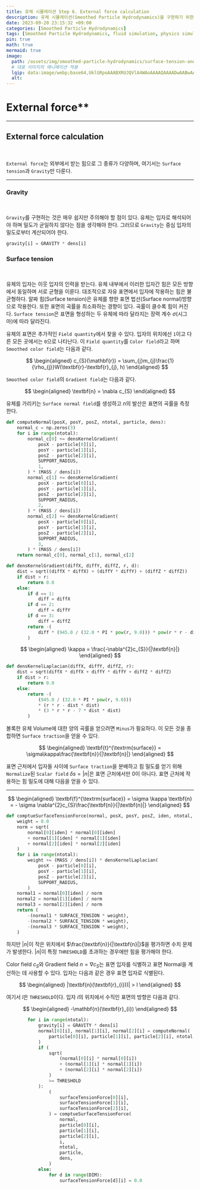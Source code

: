 ```yaml
---
title: 유체 시뮬레이션 Step 6. External force calculation
description: 유체 시뮬레이션(Smoothed Particle Hydrodynamics)을 구현하기 위한 여섯 번째 걸음
date: 2023-09-20 23:15:32 +09:00
categories: [Smoothed Particle Hydrodynamics]
tags: [Smoothed Particle Hydrodynamics, fluid simulation, physics simulation, 유체 시뮬레이션, fluid, 유체, 물리 시뮬레이션, 입자 시뮬레이션, Particles, 입자, SPH]
pin: true
math: true
mermaid: true
image:
  path: /assets/img/smoothed-particle-hydrodynamics/surface-tension-and-gravity.png
  # 대표 이미지의 애니메이션 적용
  lqip: data:image/webp;base64,UklGRpoAAABXRUJQVlA4WAoAAAAQAAAADwAABwAAQUxQSDIAAAARL0AmbZurmr57yyIiqE8oiG0bejIYEQTgqiDA9vqnsUSI6H+oAERp2HZ65qP/VIAWAFZQOCBCAAAA8AEAnQEqEAAIAAVAfCWkAALp8sF8rgRgAP7o9FDvMCkMde9PK7euH5M1m6VWoDXf2FkP3BqV0ZYbO6NA/VFIAAAA
  alt:
---
```

<!--  -->
# External force**
<hr>

## External force calculation
<br>

`External force`는 외부에서 받는 힘으로 그 종류가 다양하며, 여기서는 `Surface tension`과 `Gravity`만 다룬다.
<hr>

### **Gravity**
<br>

`Gravity`를 구현하는 것은 매우 쉽지만 주의해야 할 점이 있다. 유체는 입자로 해석되어야 하며 밀도가 균일하지 않다는 점을 생각해야 한다. 그러므로 `Gravity`는 중심 입자의 밀도로부터 계산되어야 한다.

```python
gravity[i] = GRAVITY * dens[i]
```
### **Surface tension**
<br>

유체의 입자는 이웃 입자의 인력을 받는다. 유체 내부에서 이러한 입자간 힘은 모든 방향에서 동일하며 서로 균형을 이룬다. 대조적으로 자유 표면에서 입자에 작용하는 힘은 불균형하다. 알짜 힘(Surface tension)은 유체를 향한 표면 법선(Surface normal)방향으로 작용한다. 또한 표면의 곡률을 최소화하는 경향이 있다. 곡률이 클수록 힘이 커진다. `Surface tension`은 표면을 형성하는 두 유체에 따라 달라지는 장력 계수 $\sigma$(시그마)에 따라 달라진다.

유체의 표면은 추가적인 `Field quantity`에서 찾을 수 있다. 입자의 위치에선 `1`이고 다른 모든 곳에서는 `0`으로 나타난다. 이 `Field quantity`를 `Color field`라고 하며 `Smoothed color field`는 다음과 같다.

$$
\begin{aligned}
  c_{S}(\mathbf{r}) = \sum_{j}m_{j}\frac{1}{\rho_{j}}W(\textbf{r}-\textbf{r}_{j}, h)
\end{aligned}
$$

`Smoothed color field`의 `Gradient field`는 다음과 같다.

$$
\begin{aligned}
  \textbf{n} = \nabla c_{S}
\end{aligned}
$$

유체를 가리키는 `Surface normal field`를 생성하고 $n$의 발산은 표면의 곡률을 측정한다.

```python
def computeNormal(posX, posY, posZ, ntotal, particle, dens):
    normal_c = np.zeros(3)
    for i in range(ntotal):
        normal_c[0] += densKernelGradient(
            posX - particle[0][i],
            posY - particle[1][i],
            posZ - particle[2][i],
            SUPPORT_RADIUS,
            1,
        ) * (MASS / dens[i])
        normal_c[1] += densKernelGradient(
            posX - particle[0][i],
            posY - particle[1][i],
            posZ - particle[2][i],
            SUPPORT_RADIUS,
            2,
        ) * (MASS / dens[i])
        normal_c[2] += densKernelGradient(
            posX - particle[0][i],
            posY - particle[1][i],
            posZ - particle[2][i],
            SUPPORT_RADIUS,
            3,
        ) * (MASS / dens[i])
    return normal_c[0], normal_c[1], normal_c[2]
```

```python
def densKernelGradient(diffX, diffY, diffZ, r, d):
    dist = sqrt((diffX * diffX) + (diffY * diffY) + (diffZ * diffZ))
    if dist > r:
        return 0.0
    else:
        if d == 1:
            diff = diffX
        if d == 2:
            diff = diffY
        if d == 3:
            diff = diffZ
        return -(
            diff * (945.0 / (32.0 * PI * pow(r, 9.0))) * pow(r * r - dist * dist, 2.0)
        )
```

$$
\begin{aligned}
  \kappa = \frac{-\nabla^{2}c_{S}}{|\textbf{n}|}
\end{aligned}
$$

```python
def densKernelLaplacian(diffX, diffY, diffZ, r):
    dist = sqrt(diffX * diffX + diffY * diffY + diffZ * diffZ)
    if dist > r:
        return 0.0
    else:
        return -(
            (945.0 / (32.0 * PI * pow(r, 9.0)))
            * (r * r - dist * dist)
            * (3 * r * r - 7 * dist * dist)
        )
```

볼록한 유체 Volume에 대한 양의 곡률을 얻으려면 `Minus`가 필요하다. 이 모든 것을 종합하면 `Surface traction`을 얻을 수 있다.

$$
\begin{aligned}
  \textbf{t}^{\textrm{surface}} = \sigma\kappa\frac{\textbf{n}}{|\textbf{n}|}
\end{aligned}
$$

표면 근처에서 입자들 사이에 `Surface traction`을 분배하고 힘 밀도를 얻기 위해 `Normalize`된 `Scalar field` $δs = |n|$은 표면 근처에서만 0이 아니다. 표면 근처에 작용하는 힘 밀도에 대해 다음을 얻을 수 있다.
<hr>

$$
\begin{aligned}
  \textbf{f}^{\textrm{surface}} = \sigma \kappa \textbf{n} = - \sigma \nabla^{2}c_{S}\frac{\textbf{n}}{|\textbf{n}|}
\end{aligned}
$$

```python
def comptueSurfaceTensionForce(normal, posX, posY, posZ, iden, ntotal, particle, dens):
    weight = 0.0
    norm = sqrt(
        normal[0][iden] * normal[0][iden]
        + normal[1][iden] * normal[1][iden]
        + normal[2][iden] * normal[2][iden]
    )
    for i in range(ntotal):
        weight += (MASS / dens[i]) * densKernelLaplacian(
            posX - particle[0][i],
            posY - particle[1][i],
            posZ - particle[2][i],
            SUPPORT_RADIUS,
        )
    normal1 = normal[0][iden] / norm
    normal2 = normal[1][iden] / norm
    normal3 = normal[2][iden] / norm
    return (
        -(normal1 * SURFACE_TENSION * weight),
        -(normal2 * SURFACE_TENSION * weight),
        -(normal3 * SURFACE_TENSION * weight),
    )
```

하지만 $\left | n \right |$이 작은 위치에서 $\frac{\textbf{n}}{|\textbf{n}|}$을 평가하면 수치 문제가 발생한다.
$\left | n \right |$이 특정 `THRESHOLD`를 초과하는 경우에만 힘을 평가해야 한다.

Color field ${c_{S}}$와 Gradient field ${n = \nabla c_{S}}$는 표면 입자를 식별하고 표면 Normal을 계산하는 데 사용할 수 있다. 입자는 다음과 같은 경우 표면 입자로 식별된다.

$$
\begin{aligned}
  |\textbf{n}(\textbf{r}_{i}))| > l
\end{aligned}
$$

여기서 $l$은 `THRESHOLD`이다. 입자 $i$의 위치에서 수직인 표면의 방향은 다음과 같다.

$$
\begin{aligned}
  -\mathbf{n}(\textbf{r}_{i})
\end{aligned}
$$

```python
        for i in range(ntotal):
            gravity[i] = GRAVITY * dens[i]
            normal[0][i], normal[1][i], normal[2][i] = computeNormal(
                particle[0][i], particle[1][i], particle[2][i], ntotal, particle, dens
            )
            if (
                sqrt(
                    (normal[0][i] * normal[0][i])
                    + (normal[1][i] * normal[1][i])
                    + (normal[2][i] * normal[2][i])
                )
                >= THRESHOLD
            ):
                (
                    surfaceTensionForce[0][i],
                    surfaceTensionForce[1][i],
                    surfaceTensionForce[2][i],
                ) = comptueSurfaceTensionForce(
                    normal,
                    particle[0][i],
                    particle[1][i],
                    particle[2][i],
                    i,
                    ntotal,
                    particle,
                    dens,
                )
            else:
                for d in range(DIM):
                    surfaceTensionForce[d][i] = 0.0
```
<!-- 이미지 -->
<!-- ![평활 입자 유체역학 커널 그림](/assets/img/smoothed-particle-hydrodynamics/SmoothingKernelFigurewithWhiteBackground.png){:width="500" height="589" style="border:1px solid #eaeaea; border-radius: 10px; padding: 0px;"} 
_**<span style="color:deepskyblue; font-size:150%">Figure 1. </span>
<span style="color:gainsboro;font-size:150%">Particle approximation using particles within the particle range(ℎ), 𝑘ℎ is the particle range, $$r_{ij}$$ is the distance between the neighbor particle and the central particle(red).</span>**_ -->